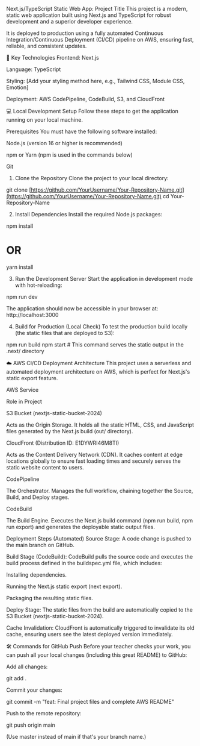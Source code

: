 Next.js/TypeScript Static Web App: Project Title
This project is a modern, static web application built using Next.js and TypeScript for robust development and a superior developer experience.

It is deployed to production using a fully automated Continuous Integration/Continuous Deployment (CI/CD) pipeline on AWS, ensuring fast, reliable, and consistent updates.

🌟 Key Technologies
Frontend: Next.js

Language: TypeScript

Styling: [Add your styling method here, e.g., Tailwind CSS, Module CSS, Emotion]

Deployment: AWS CodePipeline, CodeBuild, S3, and CloudFront

💻 Local Development Setup
Follow these steps to get the application running on your local machine.

Prerequisites
You must have the following software installed:

Node.js (version 16 or higher is recommended)

npm or Yarn (npm is used in the commands below)

Git

1. Clone the Repository
Clone the project to your local directory:

git clone [https://github.com/YourUsername/Your-Repository-Name.git](https://github.com/YourUsername/Your-Repository-Name.git)
cd Your-Repository-Name

2. Install Dependencies
Install the required Node.js packages:

npm install
# OR
yarn install

3. Run the Development Server
Start the application in development mode with hot-reloading:

npm run dev

The application should now be accessible in your browser at: http://localhost:3000

4. Build for Production (Local Check)
To test the production build locally (the static files that are deployed to S3):

npm run build
npm start # This command serves the static output in the .next/ directory

☁️ AWS CI/CD Deployment Architecture
This project uses a serverless and automated deployment architecture on AWS, which is perfect for Next.js's static export feature.

AWS Service

Role in Project

S3 Bucket (nextjs-static-bucket-2024)

Acts as the Origin Storage. It holds all the static HTML, CSS, and JavaScript files generated by the Next.js build (out/ directory).

CloudFront (Distribution ID: E1DYWRI46M8TI)

Acts as the Content Delivery Network (CDN). It caches content at edge locations globally to ensure fast loading times and securely serves the static website content to users.

CodePipeline

The Orchestrator. Manages the full workflow, chaining together the Source, Build, and Deploy stages.

CodeBuild

The Build Engine. Executes the Next.js build command (npm run build, npm run export) and generates the deployable static output files.

Deployment Steps (Automated)
Source Stage: A code change is pushed to the main branch on GitHub.

Build Stage (CodeBuild): CodeBuild pulls the source code and executes the build process defined in the buildspec.yml file, which includes:

Installing dependencies.

Running the Next.js static export (next export).

Packaging the resulting static files.

Deploy Stage: The static files from the build are automatically copied to the S3 Bucket (nextjs-static-bucket-2024).

Cache Invalidation: CloudFront is automatically triggered to invalidate its old cache, ensuring users see the latest deployed version immediately.

🛠️ Commands for GitHub Push
Before your teacher checks your work, you can push all your local changes (including this great README) to GitHub:

Add all changes:

git add .

Commit your changes:

git commit -m "feat: Final project files and complete AWS README"

Push to the remote repository:

git push origin main 

(Use master instead of main if that's your branch name.)
